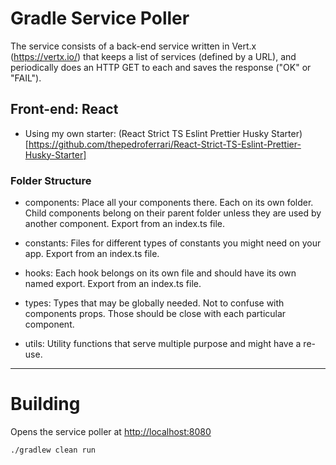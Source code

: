 # Gradle Service Poller 
The service consists of a back-end service written in Vert.x (https://vertx.io/) that keeps a list of services (defined by a URL), and periodically does an HTTP GET to each and saves the response ("OK" or "FAIL").

## Front-end: React
- Using my own starter: (React Strict TS Eslint Prettier Husky Starter)[https://github.com/thepedroferrari/React-Strict-TS-Eslint-Prettier-Husky-Starter]

### Folder Structure
- components: Place all your components there. Each on its own folder. Child components belong on their parent folder unless they are used by another component. Export from an index.ts file.

- constants: Files for different types of constants you might need on your app. Export from an index.ts file.

- hooks: Each hook belongs on its own file and should have its own named export. Export from an index.ts file.

- types: Types that may be globally needed. Not to confuse with components props. Those should be close with each particular component.

- utils: Utility functions that serve multiple purpose and might have a re-use. 

---

# Building
Opens the service poller at [http://localhost:8080](http://localhost:8080)
```
./gradlew clean run
```
